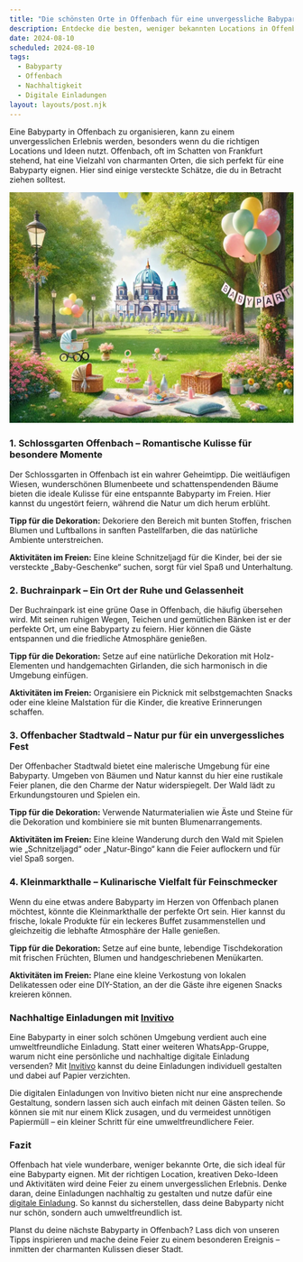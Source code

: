 ```yaml
---
title: "Die schönsten Orte in Offenbach für eine unvergessliche Babyparty: Geheimtipps und nachhaltige Einladungen"
description: Entdecke die besten, weniger bekannten Locations in Offenbach für eine außergewöhnliche Babyparty, inklusive Ideen für nachhaltige Dekoration und digitalen Einladungen.
date: 2024-08-10
scheduled: 2024-08-10
tags:
  - Babyparty
  - Offenbach
  - Nachhaltigkeit
  - Digitale Einladungen
layout: layouts/post.njk
---
```


Eine Babyparty in Offenbach zu organisieren, kann zu einem unvergesslichen Erlebnis werden, besonders wenn du die richtigen Locations und Ideen nutzt. Offenbach, oft im Schatten von Frankfurt stehend, hat eine Vielzahl von charmanten Orten, die sich perfekt für eine Babyparty eignen. Hier sind einige versteckte Schätze, die du in Betracht ziehen solltest.

![Babyparty im Park](/img/picnic-park.webp)

### 1. **Schlossgarten Offenbach – Romantische Kulisse für besondere Momente**

Der Schlossgarten in Offenbach ist ein wahrer Geheimtipp. Die weitläufigen Wiesen, wunderschönen Blumenbeete und schattenspendenden Bäume bieten die ideale Kulisse für eine entspannte Babyparty im Freien. Hier kannst du ungestört feiern, während die Natur um dich herum erblüht.

**Tipp für die Dekoration:** Dekoriere den Bereich mit bunten Stoffen, frischen Blumen und Luftballons in sanften Pastellfarben, die das natürliche Ambiente unterstreichen.

**Aktivitäten im Freien:** Eine kleine Schnitzeljagd für die Kinder, bei der sie versteckte „Baby-Geschenke“ suchen, sorgt für viel Spaß und Unterhaltung.

### 2. **Buchrainpark – Ein Ort der Ruhe und Gelassenheit**

Der Buchrainpark ist eine grüne Oase in Offenbach, die häufig übersehen wird. Mit seinen ruhigen Wegen, Teichen und gemütlichen Bänken ist er der perfekte Ort, um eine Babyparty zu feiern. Hier können die Gäste entspannen und die friedliche Atmosphäre genießen.

**Tipp für die Dekoration:** Setze auf eine natürliche Dekoration mit Holz-Elementen und handgemachten Girlanden, die sich harmonisch in die Umgebung einfügen.

**Aktivitäten im Freien:** Organisiere ein Picknick mit selbstgemachten Snacks oder eine kleine Malstation für die Kinder, die kreative Erinnerungen schaffen.

### 3. **Offenbacher Stadtwald – Natur pur für ein unvergessliches Fest**

Der Offenbacher Stadtwald bietet eine malerische Umgebung für eine Babyparty. Umgeben von Bäumen und Natur kannst du hier eine rustikale Feier planen, die den Charme der Natur widerspiegelt. Der Wald lädt zu Erkundungstouren und Spielen ein.

**Tipp für die Dekoration:** Verwende Naturmaterialien wie Äste und Steine für die Dekoration und kombiniere sie mit bunten Blumenarrangements.

**Aktivitäten im Freien:** Eine kleine Wanderung durch den Wald mit Spielen wie „Schnitzeljagd“ oder „Natur-Bingo“ kann die Feier auflockern und für viel Spaß sorgen.

### 4. **Kleinmarkthalle – Kulinarische Vielfalt für Feinschmecker**

Wenn du eine etwas andere Babyparty im Herzen von Offenbach planen möchtest, könnte die Kleinmarkthalle der perfekte Ort sein. Hier kannst du frische, lokale Produkte für ein leckeres Buffet zusammenstellen und gleichzeitig die lebhafte Atmosphäre der Halle genießen.

**Tipp für die Dekoration:** Setze auf eine bunte, lebendige Tischdekoration mit frischen Früchten, Blumen und handgeschriebenen Menükarten.

**Aktivitäten im Freien:** Plane eine kleine Verkostung von lokalen Delikatessen oder eine DIY-Station, an der die Gäste ihre eigenen Snacks kreieren können.

### **Nachhaltige Einladungen mit [Invitivo](https://invitivo.com/create)**

Eine Babyparty in einer solch schönen Umgebung verdient auch eine umweltfreundliche Einladung. Statt einer weiteren WhatsApp-Gruppe, warum nicht eine persönliche und nachhaltige digitale Einladung versenden? Mit [Invitivo](https://invitivo.com/) kannst du deine Einladungen individuell gestalten und dabei auf Papier verzichten.

Die digitalen Einladungen von Invitivo bieten nicht nur eine ansprechende Gestaltung, sondern lassen sich auch einfach mit deinen Gästen teilen. So können sie mit nur einem Klick zusagen, und du vermeidest unnötigen Papiermüll – ein kleiner Schritt für eine umweltfreundlichere Feier.

### **Fazit**

Offenbach hat viele wunderbare, weniger bekannte Orte, die sich ideal für eine Babyparty eignen. Mit der richtigen Location, kreativen Deko-Ideen und Aktivitäten wird deine Feier zu einem unvergesslichen Erlebnis. Denke daran, deine Einladungen nachhaltig zu gestalten und nutze dafür eine [digitale Einladung](https://invitivo.com). So kannst du sicherstellen, dass deine Babyparty nicht nur schön, sondern auch umweltfreundlich ist.

Planst du deine nächste Babyparty in Offenbach? Lass dich von unseren Tipps inspirieren und mache deine Feier zu einem besonderen Ereignis – inmitten der charmanten Kulissen dieser Stadt.
